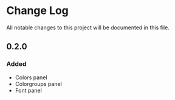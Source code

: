 # Change Log
All notable changes to this project will be documented in this file.

## 0.2.0
### Added
- Colors panel
- Colorgroups panel
- Font panel
